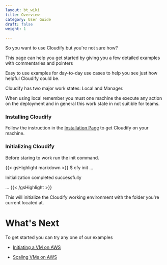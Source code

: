 ```yaml
---
layout: bt_wiki
title: Overview
category: User Guide
draft: false
weight: 1

---
```


So you want to use Cloudify but you're not sure how?

This page can help you get started by giving you a few detailed examples with commentaries and pointers

Easy to use examples for day-to-day use cases to help you see just how helpful Cloudify could be.

Cloudify has two major work states: Local and Manager.

When using local remember you must one machine the execute any action on the deployment and in general this work state in not suitible for teams.

### Installing Cloudify

Follow the instruction in the [Installation Page](http://stage-docs.getcloudify.org/howto/intro/installation/) to get Cloudify on your machine.

### Initializing Cloudify

Before staring to work run the init command.

{{< gsHighlight  markdown  >}}
$ cfy init
...

Initialization completed successfully

...
{{< /gsHighlight >}}

This will initialize the Cloudify working environment with the folder you're current located at.


# What's Next

To get started you can try any one of our examples

* [Initiating a VM on AWS](http://stage-docs.getcloudify.org/howto/user_guide/aws-vm/)

* [Scaling VMs on AWS](http://stage-docs.getcloudify.org/howto/user_guide/Scaling/)